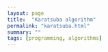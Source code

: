 ```yaml
---
layout: page
title:  "Karatsuba algorithm"
permalink: "karatsuba.html"
summary: ""
tags: [programming, algorithms]
---
```

